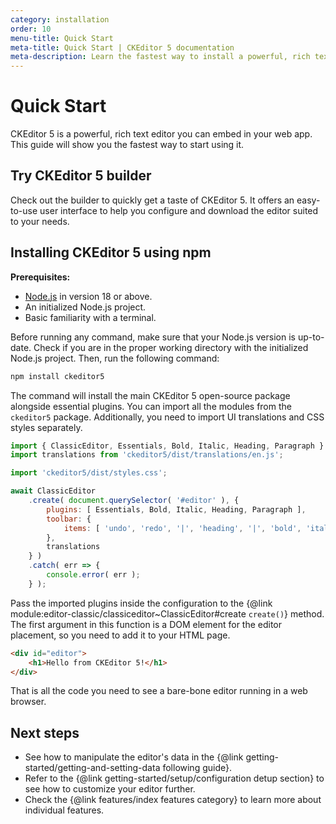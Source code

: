 ```yaml
---
category: installation
order: 10
menu-title: Quick Start
meta-title: Quick Start | CKEditor 5 documentation
meta-description: Learn the fastest way to install a powerful, rich text WYSIWYG editor - CKEditor 5 - in your web application using npm.
---
```


# Quick Start

CKEditor&nbsp;5 is a powerful, rich text editor you can embed in your web app. This guide will show you the fastest way to start using it.

## Try CKEditor&nbsp;5 builder

Check out the builder to quickly get a taste of CKEditor&nbsp;5. It offers an easy-to-use user interface to help you configure and download the editor suited to your needs.

## Installing CKEditor&nbsp;5 using npm

<info-box>

**Prerequisites:**

* [Node.js](https://nodejs.org/) in version 18 or above.
* An initialized Node.js project.
* Basic familiarity with a terminal.

</info-box>

Before running any command, make sure that your Node.js version is up-to-date. Check if you are in the proper working directory with the initialized Node.js project. Then, run the following command:

```bash
npm install ckeditor5
```

The command will install the main CKEditor&nbsp;5 open-source package alongside essential plugins. You can import all the modules from the `ckeditor5` package. Additionally, you need to import UI translations and CSS styles separately.

```js
import { ClassicEditor, Essentials, Bold, Italic, Heading, Paragraph } from 'ckeditor5';
import translations from 'ckeditor5/dist/translations/en.js';

import 'ckeditor5/dist/styles.css';

await ClassicEditor
	.create( document.querySelector( '#editor' ), {
		plugins: [ Essentials, Bold, Italic, Heading, Paragraph ],
		toolbar: {
			items: [ 'undo', 'redo', '|', 'heading', '|', 'bold', 'italic' ]
		},
		translations
	} )
	.catch( err => {
		console.error( err );
	} );
```

Pass the imported plugins inside the configuration to the {@link module:editor-classic/classiceditor~ClassicEditor#create `create()`} method. The first argument in this function is a DOM element for the editor placement, so you need to add it to your HTML page.

```html
<div id="editor">
	<h1>Hello from CKEditor 5!</h1>
</div>
```

That is all the code you need to see a bare-bone editor running in a web browser.

## Next steps

* See how to manipulate the editor's data in the {@link getting-started/getting-and-setting-data following guide}.
* Refer to the {@link getting-started/setup/configuration detup section} to see how to customize your editor further.
* Check the {@link features/index features category} to learn more about individual features.
